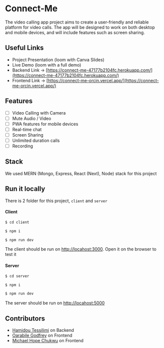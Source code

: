# Connect-Me

The video calling app project aims to create a user-friendly and reliable platform for video calls. The app will be designed to work on both desktop and mobile devices, and will include features such as screen sharing.

## Useful Links

- Project Presentation (loom with Canva Slides)
- Live Demo (loom with a full demo)
- Backend Link -> [https://connect-me-47177b2104fc.herokuapp.com/](https://connect-me-47177b2104fc.herokuapp.com/)
- Frontend Link -> [https://connect-me-orcin.vercel.app/](https://connect-me-orcin.vercel.app/)

## Features

- [ ] Video Calling with Camera
- [ ] Mute Audio / Video 
- [ ] PWA features for mobile devices
- [ ] Real-time chat
- [ ] Screen Sharing
- [ ] Unlimited duration calls
- [ ] Recording

## Stack

We used MERN (Mongo, Express, React (Next), Node) stack for this project

## Run it locally

There is 2 folder for this project, `client` and `server`

#### Client
```bash
$ cd client

$ npm i

$ npm run dev
```
The client should be run on [http://locahost:3000](http://locahost:3000). Open it on the browser to test it

#### Server
```bash
$ cd server

$ npm i

$ npm run dev
```
The server should be run on [http://locahost:5000](http://locahost:5000)

## Contributors

- [Hamidou Tessilimi](https://github.com/hamid-yg) on Backend
- [Oarabile Godfrey](https://github.com/Leboe3002) on Frontend
- [Michael Hope Chukwu](https://github.com/ujuhope) on Frontend
